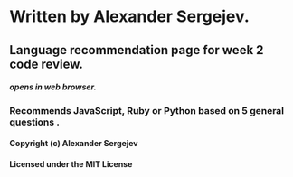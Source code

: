# Written by Alexander Sergejev.

## Language recommendation page for week 2 code review.

##### opens in web browser.

### Recommends JavaScript, Ruby or Python based on 5 general questions .

#### Copyright (c) Alexander Sergejev
#### Licensed under the MIT License
